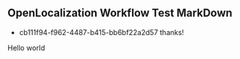 ## OpenLocalization Workflow Test MarkDown
* cb111f94-f962-4487-b415-bb6bf22a2d57 
thanks!

Hello world